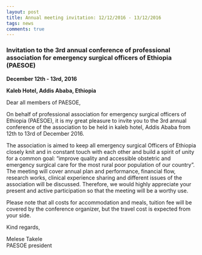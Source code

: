```yaml
---
layout: post
title: Annual meeting invitation: 12/12/2016 - 13/12/2016
tags: news
comments: true
---
```



### Invitation to the 3rd annual conference of professional association for emergency surgical officers of Ethiopia (PAESOE)

**December 12th - 13rd, 2016**

**Kaleb Hotel, Addis Ababa, Ethiopia**

Dear all members of PAESOE,

On behalf of professional association for emergency surgical officers of Ethiopia (PAESOE), it is my
great pleasure to invite you to the 3rd annual conference of the association to be held in kaleb hotel, Addis
Ababa from 12th to 13rd of December 2016.

The association is aimed to keep all emergency surgical Officers of Ethiopia closely knit and in
constant touch with each other and build a spirit of unity for a common goal: “improve quality
and accessible obstetric and emergency surgical care for the most rural poor population of our
country”. The meeting will cover annual plan and performance, financial flow, research works,
clinical experience sharing and different issues of the association will be discussed. Therefore,
we would highly appreciate your present and active participation so that the meeting will be a
worthy use.

Please note that all costs for accommodation and meals, tuition fee will be covered by the
conference organizer, but the travel cost is expected from your side.

Kind regards,

Melese Takele  
PAESOE president